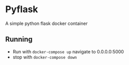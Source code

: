 # Pyflask
A simple python flask docker container

## Running
* Run with ```docker-compose up``` navigate to 0.0.0.0:5000
* stop with ```docker-compose down```

